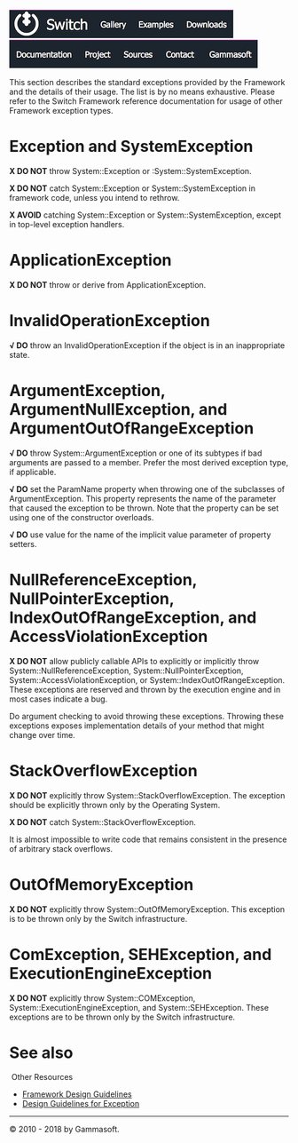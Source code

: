 [![Switch](../docs/Pictures/Menu/Switch.png)](Home.md)[![Switch](../docs/Pictures/Menu/Gallery.png)](Gallery.md)[![Switch](../docs/Pictures/Menu/Examples.png)](Examples.md)[![Switch](../docs/Pictures/Menu/Downloads.png)](Downloads.md)[![Switch](../docs/Pictures/Menu/Documentation.png)](Documentation.md)[![Switch](../docs/Pictures/Menu/Project.png)](https://sourceforge.net/projects/switchpro)[![Switch](../docs/Pictures/Menu/Sources.png)](https://github.com/gammasoft71/switch)[![Switch](../docs/Pictures/Menu/Contact.png)](Contact.md)[![Switch](../docs/Pictures/Menu/Gammasoft.png)](https://gammasoft71.wixsite.com/gammasoft)

This section describes the standard exceptions provided by the Framework and the details of their usage. The list is by no means exhaustive. Please refer to the Switch Framework reference documentation for usage of other Framework exception types.

# Exception and SystemException

**X DO NOT** throw System::Exception or :System::SystemException.

**X DO NOT** catch System::Exception or System::SystemException in framework code, unless you intend to rethrow.

**X AVOID** catching System::Exception or System::SystemException, except in top-level exception handlers.

# ApplicationException

**X DO NOT** throw or derive from ApplicationException.

# InvalidOperationException

**√ DO** throw an InvalidOperationException if the object is in an inappropriate state.

# ArgumentException, ArgumentNullException, and ArgumentOutOfRangeException

**√ DO** throw System::ArgumentException or one of its subtypes if bad arguments are passed to a member. Prefer the most derived exception type, if applicable.

**√ DO** set the ParamName property when throwing one of the subclasses of ArgumentException.
This property represents the name of the parameter that caused the exception to be thrown. Note that the property can be set using one of the constructor overloads.

**√ DO** use value for the name of the implicit value parameter of property setters.

# NullReferenceException, NullPointerException, IndexOutOfRangeException, and AccessViolationException

**X DO NOT** allow publicly callable APIs to explicitly or implicitly throw System::NullReferenceException, System::NullPointerException, System::AccessViolationException, or System::IndexOutOfRangeException. These exceptions are reserved and thrown by the execution engine and in most cases indicate a bug.

Do argument checking to avoid throwing these exceptions. Throwing these exceptions exposes implementation details of your method that might change over time.

# StackOverflowException

**X DO NOT** explicitly throw System::StackOverflowException. The exception should be explicitly thrown only by the Operating System.

**X DO NOT** catch System::StackOverflowException.

It is almost impossible to write code that remains consistent in the presence of arbitrary stack overflows.

# OutOfMemoryException

**X DO NOT** explicitly throw System::OutOfMemoryException. This exception is to be thrown only by the Switch infrastructure.

# ComException, SEHException, and ExecutionEngineException

**X DO NOT** explicitly throw System::COMException, System::ExecutionEngineException, and System::SEHException. These exceptions are to be thrown only by the Switch infrastructure.

# See also
​
Other Resources

* [Framework Design Guidelines](FrameworkDesignGuidelines.md)
* [Design Guidelines for Exception](DesignGuidelinesForException.md)

______________________________________________________________________________________________

© 2010 - 2018 by Gammasoft.

